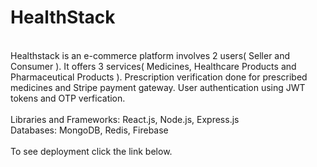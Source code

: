 <h1>HealthStack</h1>
<br>
Healthstack is an e-commerce platform involves 2 users( Seller and Consumer ). It offers 3 services( Medicines, Healthcare Products and Pharmaceutical Products ). Prescription verification done for prescribed medicines and Stripe payment gateway. User authentication using JWT tokens and OTP verfication.
<br><br>
Libraries and Frameworks: React.js, Node.js, Express.js
<br>
Databases: MongoDB, Redis, Firebase
<br>
<br>
To see deployment click the link below.
<br>
<!-- [https://rapoluprashanth.github.io/Sorting-Visualizer/](https://rapoluprashanth.github.io/Sorting-Visualizer/)
 -->
